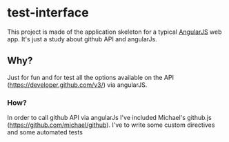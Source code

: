 # test-interface

This project is made of the application skeleton for a typical [AngularJS](http://angularjs.org/) web app.
It's just a study about github API and angularJs.

## Why?

Just for fun and for test all the options available on the API (https://developer.github.com/v3/) via angularJS.

### How?

In order to call github API via angularJs I've included Michael's github.js (https://github.com/michael/github).
I've to write some custom directives and some automated tests


